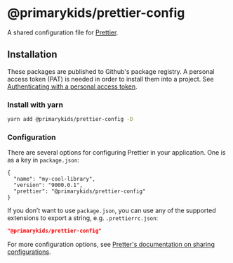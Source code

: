 # @primarykids/prettier-config

A shared configuration file for [Prettier](https://prettier.io/).

## Installation

These packages are published to Github's package registry. A personal access token (PAT) is needed in order to install them into a project.
See [Authenticating with a personal access token](https://docs.github.com/en/packages/working-with-a-github-packages-registry/working-with-the-npm-registry#authenticating-with-a-personal-access-token).

### Install with yarn

```bash
yarn add @primarykids/prettier-config -D
```

### Configuration

There are several options for configuring Prettier in your application. One is as a key in `package.json`:

```
{
  "name": "my-cool-library",
  "version": "9000.0.1",
  "prettier": "@primarykids/prettier-config"
}
```

If you don’t want to use `package.json`, you can use any of the supported extensions to export a string, e.g. `.prettierrc.json`:

```json
"@primarykids/prettier-config"
```

For more configuration options, see [Pretter's documentation on sharing configurations](https://prettier.io/docs/en/configuration.html#sharing-configurations).

